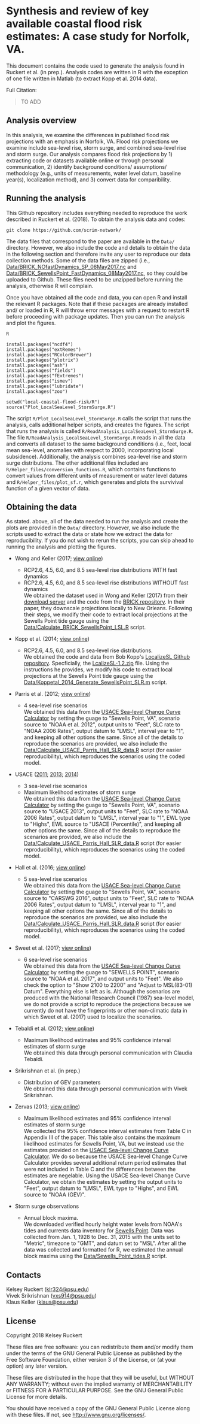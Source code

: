 # Synthesis and review of key available coastal flood risk estimates: A case study for Norfolk, VA.

This document contains the code used to generate the analysis found in Ruckert et al. (in prep.). Analysis codes are written in R with the exception of one file written in Matlab (to extract Kopp et al. 2014 data).

Full Citation:
> TO ADD

## Analysis overview

In this analysis, we examine the differences in published flood risk projections with an emphasis in Norfolk, VA. Flood risk projections we examine include sea-level rise, storm surge, and combined sea-level rise and storm surge. Our analysis compares flood risk projections by 1) extracting code or datasets available online or through personal communication, 2) identify background conditions/ assumptions/ methodology (e.g., units of measurements, water level datum, baseline year(s), localization method), and 3) convert data for comparibility.

## Running the analysis
This Github repository includes everything needed to reproduce the work described in Ruckert et al. (2018). To obtain the analysis data and codes:

```
git clone https://github.com/scrim-network/
```

The data files that correspond to the paper are available in the `Data/` directory. However, we also include the code and details to obtain the data in the following section and therefore invite any user to reproduce our data collection methods. Some of the data files are zipped (i.e., [Data/BRICK\_NOfastDynamics\_SP\_08May2017.nc](https://github.com/scrim-network/local-coastal-flood-risk/blob/master/Data/BRICK_NOfastDynamics_SP_08May2017.nc.zip) and [Data/BRICK\_SewellsPoint\_FastDynamics\_08May2017.nc](https://github.com/scrim-network/local-coastal-flood-risk/blob/master/Data/BRICK_SewellsPoint_FastDynamics_08May2017.nc.zip), so they could be uploaded to Github. These files need to be unzipped before running the analysis, otherwise R will complain.

Once you have obtained all the code and data, you can open R and install the relevant R packages. Note that if these packages are already installed and/ or loaded in R, R will throw error messages with a request to restart R before proceeding with package updates. Then you can run the analysis and plot the figures.

```
R  

install.packages("ncdf4")
install.packages("extRemes")
install.packages("RColorBrewer")
install.packages("plotrix")
install.packages("ash")
install.packages("fields")
install.packages("fExtremes")
install.packages("ismev")
install.packages("lubridate")
install.packages("zoo")

setwd("local-coastal-flood-risk/R")  
source("Plot_LocalSeaLevel_StormSurge.R")
```

The script `R/Plot_LocalSeaLevel_StormSurge.R` calls the script that runs the analysis, calls additional helper scripts, and creates the figures. The script that runs the analysis is called `R/ReadAnalysis_LocalSeaLevel_StormSurge.R`. The file `R/ReadAnalysis_LocalSeaLevel_StormSurge.R` reads in all the data and converts all dataset to the same background conditions (i.e., feet, local mean sea-level, anomalies with respect to 2000, incorporating local subsidence). Additionally, the analysis combines sea-level rise and storm surge distributions. The other additional files included are `R/Helper_files/conversion_functions.R`, which contains functions to convert values from different units of measurement or water level datums and `R/Helper_files/plot_sf.r`, which generates and plots the survivival function of a given vector of data.

## Obtaining the data
As stated. above, all of the data needed to run the analysis and create the plots are provided in the `Data/` directory. However, we also include the scripts used to extract the data or state how we extract the data for reproducibility. If you do not wish to rerun the scripts, you can skip ahead to running the analysis and plotting the figures.

* Wong and Keller (2017; [view online](https://agupubs.onlinelibrary.wiley.com/doi/abs/10.1002/2017EF000607))
	* RCP2.6, 4.5, 6.0, and 8.5 sea-level rise distributions WITH fast dynamics
	* RCP2.6, 4.5, 6.0, and 8.5 sea-level rise distributions WITHOUT fast dynamics  
	We obtained the dataset used in Wong and Keller (2017) from their [download server](https://download.scrim.psu.edu/Wong_etal_BRICK/NOLA_Wong_etal_2017/output_model/) and the code from the [BRICK repository](https://github.com/scrim-network/BRICK). In their paper, they downscale projections locally to New Orleans. Following their steps, we modify their code to extract local projections at the Sewells Point tide gauge using the [Data/Calculate\_BRICK\_SewellsPoint\_LSL.R](https://github.com/scrim-network/local-coastal-flood-risk/blob/master/Data/Calculate_BRICK_SewellsPoint_LSL.R) script.

* Kopp et al. (2014; [view online](https://agupubs.onlinelibrary.wiley.com/doi/abs/10.1002/2014EF000239))
	* RCP2.6, 4.5, 6.0, and 8.5 sea-level rise distributions.  
	We obtained the code and data from Bob Kopp's [LocalizeSL Github repository](https://github.com/bobkopp/LocalizeSL). Specficially, the [LcalizeSL-1.2.zip](https://github.com/bobkopp/LocalizeSL/releases/download/v1.2/LocalizeSL-1.2.zip) file. Using the instructions he provides, we modify his code to extract local projections at the Sewells Point tide gauge using the [Data/Koppetal\_2014\_Generate\_SewellsPoint\_SLR.m](https://github.com/scrim-network/local-coastal-flood-risk/blob/master/Data/Koppetal_2014_Generate_SewellsPoint_SLR.m) script.
 
* Parris et al. (2012; [view online](https://cpo.noaa.gov/sites/cpo/Reports/2012/NOAA_SLR_r3.pdf))
	* 4 sea-level rise scenarios   
	We obtained this data from the [USACE Sea-level Change Curve Calculator](http://www.corpsclimate.us/ccaceslcurves.cfm) by setting the guage to "Sewells Point, VA", scenario source to "NOAA et al. 2012", output units to "Feet", SLC rate to "NOAA 2006 Rates", output datum to "LMSL", interval year to "1", and keeping all other options the same. Since all of the details to reproduce the scenarios are provided, we also include the [Data/Calculate\_USACE\_Parris\_Hall\_SLR\_data.R](https://github.com/scrim-network/local-coastal-flood-risk/blob/master/Data/Calculate_USACE_Parris_Hall_SLR_data.R) script (for easier reproducibility), which reproduces the scenarios using the coded model.
	
* USACE ([2011](http://www.corpsclimate.us/docs/EC_1165-2-212%20-Final_10_Nov_2011.pdf); [2013](http://www.publications.usace.army.mil/Portals/76/Publications/EngineerRegulations/ER_1100-2-8162.pdf); [2014](http://www.publications.usace.army.mil/Portals/76/Publications/EngineerTechnicalLetters/ETL_1100-2-1.pdf))
	* 3 sea-level rise scenarios
	* Maximum likelihood estimates of storm surge  
	We obtained this data from the [USACE Sea-level Change Curve Calculator](http://www.corpsclimate.us/ccaceslcurves.cfm) by setting the guage to "Sewells Point, VA", scenario source to "USACE 2013", output units to "Feet", SLC rate to "NOAA 2006 Rates", output datum to "LMSL", interval year to "1", EWL type to "Highs", EWL source to "USACE (Percentile)", and keeping all other options the same. Since all of the details to reproduce the scenarios are provided, we also include the [Data/Calculate\_USACE\_Parris\_Hall\_SLR\_data.R](https://github.com/scrim-network/local-coastal-flood-risk/blob/master/Data/Calculate_USACE_Parris_Hall_SLR_data.R) script (for easier reproducibility), which reproduces the scenarios using the coded model.
	
* Hall et al. (2016; [view online](https://www.hsdl.org/?abstract&did=792698))
	* 5 sea-level rise scenarios  
	We obtained this data from the [USACE Sea-level Change Curve Calculator](http://www.corpsclimate.us/ccaceslcurves.cfm) by setting the guage to "Sewells Point, VA", scenario source to "CARSWG 2016", output units to "Feet", SLC rate to "NOAA 2006 Rates", output datum to "LMSL", interval year to "1", and keeping all other options the same. Since all of the details to reproduce the scenarios are provided, we also include the [Data/Calculate\_USACE\_Parris\_Hall\_SLR\_data.R](https://github.com/scrim-network/local-coastal-flood-risk/blob/master/Data/Calculate_USACE_Parris_Hall_SLR_data.R) script (for easier reproducibility), which reproduces the scenarios using the coded model.
	
* Sweet et al. (2017; [view online](https://tidesandcurrents.noaa.gov/publications/techrpt83_Global_and_Regional_SLR_Scenarios_for_the_US_final.pdf))
	* 6 sea-level rise scenarios  
	We obtained this data from the [USACE Sea-level Change Curve Calculator](http://www.corpsclimate.us/ccaceslcurves.cfm) by setting the guage to "SEWELLS POINT", scenario source to "NOAA et al. 2017", and output units to "Feet". We also check the option to "Show 2100 to 2200" and "Adjust to MSL(83-01) Datum". Everything else is left as is. Although the scenarios are produced with the National Research Council (1987) sea-level model, we do not provide a script to reproduce the projections because we currently do not have the fingerprints or other non-climatic data in which Sweet et al. (2017) used to localize the scenarios.
	
* Tebaldi et al. (2012; [view online](http://iopscience.iop.org/article/10.1088/1748-9326/7/1/014032))
	* Maximum likelihood estimates and 95% confidence interval estimates of storm surge  
	 We obtained this data through personal communication with Claudia Tebaldi.
	 
* Srikrishnan et al. (in prep.)
	* Distribution of GEV parameters  
	 We obtained this data through personal communication with Vivek Srikrishnan.
	 
* Zervas (2013; [view online](https://tidesandcurrents.noaa.gov/publications/NOAA_Technical_Report_NOS_COOPS_067a.pdf))
	* Maximum likelihood estimates and 95% confidence interval estimates of storm surge  
	We collected the 95% confidence interval estimates from Table C in Appendix III of the paper. This table also contains the maximum likelihood estimates for Sewells Point, VA, but we instead use the estimates provided on the [USACE Sea-level Change Curve Calculator](http://www.corpsclimate.us/ccaceslcurves.cfm). We do so because the USACE Sea-level Change Curve Calculator provides several additional return period estimates that were not included in Table C and the differences between the estimates are negelable. Using the USACE Sea-level Change Curve Calculator, we obtain the estimates by setting the output units to "Feet", output datum to "LMSL", EWL type to "Highs", and EWL source to "NOAA (GEV)".
	
* Storm surge observations
	* Annual block maxima.  
	We downloaded verified hourly height water levels from NOAA's tides and currents data inventory for [Sewells Point](https://tidesandcurrents.noaa.gov/inventory.html?id=8638610). Data was collected from Jan. 1, 1928 to Dec. 31, 2015 with the units set to "Metric", timezone to "GMT", and datum set to "MSL". After all the data was collected and formatted for R, we estimated the annual block maxima using the [Data/Sewells\_Point\_tides.R](https://github.com/scrim-network/local-coastal-flood-risk/blob/master/Data/Sewells_Point_tides.R) script.
	
## Contacts
Kelsey Ruckert (klr324@psu.edu)  
Vivek Srikrishnan (vxs914@psu.edu)  
Klaus Keller (klaus@psu.edu)

## License
Copyright 2018 Kelsey Ruckert

These files are free software: you can redistribute them and/or modify them under the terms of the GNU General Public License as published by the Free Software Foundation, either version 3 of the License, or (at your option) any later version.

These files are distributed in the hope that they will be useful, but WITHOUT ANY WARRANTY; without even the implied warranty of MERCHANTABILITY or FITNESS FOR A PARTICULAR PURPOSE. See the GNU General Public License for more details.

You should have received a copy of the GNU General Public License along with these files. If not, see http://www.gnu.org/licenses/.
